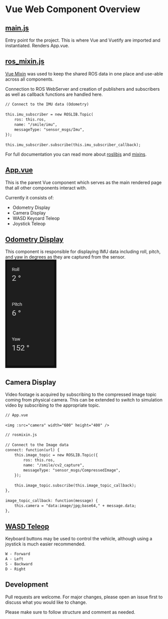 # Vue Web Component Overview

## [main.js](https://github.com/RamizHanan/smile-mobile/blob/development/smile_mobile_robot_ws/src/smile_mobile_web/src/main.js)

Entry point for the project. This is where Vue and Vuetify are imported and instantiated. Renders App.vue.

## [ros_mixin.js](https://github.com/RamizHanan/smile-mobile/blob/development/smile_mobile_robot_ws/src/smile_mobile_web/src/ros_mixin.js)

[Vue Mixin](https://vuejs.org/v2/guide/mixins.html) was used to keep the shared ROS data in one place and use-able across all components.

Connection to ROS WebServer and creation of publishers and subscribers as well as callback functions are handled here.  

```
// Connect to the IMU data (Odometry)
  
this.imu_subscriber = new ROSLIB.Topic(
    ros: this.ros,
    name: "/smile/imu",
    messageType: "sensor_msgs/Imu",
});

this.imu_subscriber.subscribe(this.imu_subscriber_callback);
```
For full documentation you can read more about [roslibjs](http://wiki.ros.org/roslibjs/Tutorials/BasicRosFunctionality) and [mixins](https://vuejs.org/v2/guide/mixins.html).

## [App.vue](https://github.com/RamizHanan/smile-mobile/blob/development/smile_mobile_robot_ws/src/smile_mobile_web/src/App.vue)

This is the parent Vue component which serves as the main rendered page that all other components interact with. 

Currently it consists of:
* Odometry Display
* Camera Display
* WASD Keyoard Teleop
* Joystick Teleop

## [Odometry Display](https://github.com/RamizHanan/smile-mobile/blob/development/smile_mobile_robot_ws/src/smile_mobile_web/src/components/OdometryDisplay/OdometryDisplay.vue)

This component is responsible for displaying IMU data including roll, pitch, and yaw in degrees as they are captured from the sensor.
![Image of Odometry](https://github.com/RamizHanan/smile-mobile/blob/documentation/smile_mobile_robot_ws/src/smile_mobile_web/src/components/OdometryDisplay/odometry.PNG)
## Camera Display

Video footage is acquired by subscribing to the compressed image topic coming from physical camera. This can be extended to switch to simulation video by subscribing to the appropriate topic.

```
// App.vue
  
<img :src="camera" width="600" height="400" />
```
```
// rosmixin.js

// Connect to the Image data 
connect: function(url) {
    this.image_topic = new ROSLIB.Topic({
        ros: this.ros,
        name: "/smile/cv2_capture",
        messageType: "sensor_msgs/CompressedImage",
    });

    this.image_topic.subscribe(this.image_topic_callback);
},
  
image_topic_callback: function(message) {
    this.camera = "data:image/jpg;base64," + message.data;
},
```

## [WASD Teleop](https://github.com/RamizHanan/smile-mobile/blob/development/smile_mobile_robot_ws/src/smile_mobile_web/src/components/WASDTeleop/WASDTeleop.vue)
Keyboard buttons may be used to control the vehicle, although using a joystick is much easier recommended.

```
W - Forward
A - Left
S - Backward
D - Right
```
## Development 
Pull requests are welcome. For major changes, please open an issue first to discuss what you would like to change.

Please make sure to follow structure and comment as needed.